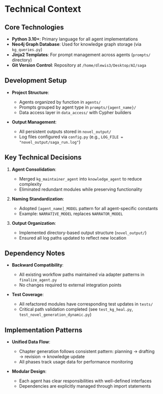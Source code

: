# Technical Context

## Core Technologies
- **Python 3.10+**: Primary language for all agent implementations
- **Neo4j Graph Database**: Used for knowledge graph storage (via `kg_queries.py`)
- **Jinja2 Templates**: For prompt management across agents (`prompts/` directory)
- **Git Version Control**: Repository at `/home/dlewis3/Desktop/AI/saga`

## Development Setup
- **Project Structure**:
  - Agents organized by function in `agents/`
  - Prompts grouped by agent type in `prompts/{agent_name}/`
  - Data access layer in `data_access/` with Cypher builders

- **Output Management**:
  - All persistent outputs stored in `novel_output/`
  - Log files configured via `config.py` (e.g., `LOG_FILE = "novel_output/saga_run.log"`)

## Key Technical Decisions
1. **Agent Consolidation**:
   - Merged `kg_maintainer_agent` into `knowledge_agent` to reduce complexity
   - Eliminated redundant modules while preserving functionality

2. **Naming Standardization**:
   - Adopted `[agent_name]_MODEL` pattern for all agent-specific constants
   - Example: `NARRATIVE_MODEL` replaces `NARRATOR_MODEL`

3. **Output Organization**:
   - Implemented directory-based output structure (`novel_output/`)
   - Ensured all log paths updated to reflect new location

## Dependency Notes
- **Backward Compatibility**: 
  - All existing workflow paths maintained via adapter patterns in `finalize_agent.py`
  - No changes required to external integration points

- **Test Coverage**:
  - All refactored modules have corresponding test updates in `tests/`
  - Critical path validation completed (see `test_kg_heal.py`, `test_novel_generation_dynamic.py`)

## Implementation Patterns
- **Unified Data Flow**: 
  - Chapter generation follows consistent pattern: planning → drafting → revision → knowledge update
  - All phases track usage data for performance monitoring

- **Modular Design**:
  - Each agent has clear responsibilities with well-defined interfaces
  - Dependencies are explicitly managed through import statements
